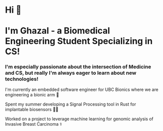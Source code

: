 
# Hi 👋  <br>   <br>  I'm Ghazal - a Biomedical Engineering Student Specializing in CS! 

### I'm especially passionate about the intersection of Medicine and CS, but really I'm always eager to learn about new technologies!

I'm currently an embedded software engineer for UBC Bionics where we are engineering a bionic arm 🦾

Spent my summer developing a Signal Processing tool in Rust for implantable biosensors 👩‍💻

Worked on a project to leverage machine learning for genomic analysis of Invasive Breast Carcinoma ⚕️





<!--
**ghazalfa/ghazalfa** is a ✨ _special_ ✨ repository because its `README.md` (this file) appears on your GitHub profile.

Here are some ideas to get you started:

- 🔭 I’m currently working on ...
- 🌱 I’m currently learning ...
- 👯 I’m looking to collaborate on ...
- 🤔 I’m looking for help with ...
- 💬 Ask me about ...
- 📫 How to reach me: ...
- 😄 Pronouns: ...
- ⚡ Fun fact: ...
-->
